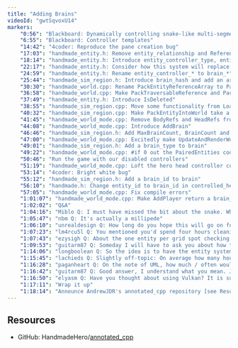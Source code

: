 ```yaml
---
title: "Adding Brains"
videoId: "gwtSqvoxU14"
markers:
    "0:56": "Blackboard: Dynamically controlling snake-like multi-segment entities"
    "6:55": "Blackboard: Controller templates"
    "14:42": "4coder: Reproduce the pane creation bug"
    "17:03": "handmade_entity.h: Remove entity_relationship and ReferenceIsValid and, from entity, PairedEntityCount and PairedEntities"
    "18:14": "handmade_entity.h: Introduce entity_controller_type, entity_controller_slot and entity_controller_id, and add one of each to entity"
    "22:17": "handmade_entity.h: Consider how this system will replace entity_type"
    "24:59": "handmade_entity.h: Rename entity_controller_* to brain_*"
    "25:44": "handmade_sim_region.h: Introduce brain_hash and add an array of them to sim_region"
    "30:30": "handmade_world.cpp: Rename PackEntityReferenceArray to PackEntityReference and make it work on only one entity"
    "36:58": "handmade_world.cpp: Make PackTraversableReference and PackEntityIntoChunk take a sim_region"
    "37:49": "handmade_entity.h: Introduce IsDeleted"
    "38:55": "handmade_sim_region.cpp: Move some functionality from LoadEntityReference to GetEntityByID and make it call the latter"
    "40:32": "handmade_sim_region.cpp: Make PackEntityIntoWorld take a sim_region"
    "41:45": "handmade_world_mode.cpp: Remove BodyRefs and HeadRefs from AddPlayer, and initialise a brain_id and some brain data for the Body and Head"
    "44:08": "handmade_world_mode.cpp: Introduce AddBrain"
    "46:46": "handmade_sim_region.h: Add MaxBrainCount, BrainCount and *Brains to sim_region"
    "47:00": "handmade_world_mode.cpp: Excitedly make UpdateAndRenderWorld loop through the brains and do the brain logic"
    "49:01": "handmade_sim_region.h: Add a brain_type to brain"
    "49:22": "handmade_world_mode.cpp: #if 0 out the PairedEntities code for now"
    "50:46": "Run the game with our disabled controllers"
    "51:19": "handmade_world_mode.cpp: Loft the hero head controller code up into Brain_Hero and begin writing the brain logic"
    "53:14": "4coder: Bright white bug"
    "55:12": "handmade_sim_region.h: Add a brain_id to brain"
    "56:10": "handmade.h: Change entity_id to brain_id in controlled_hero"
    "57:05": "handmade_world_mode.cpp: Fix compile errors"
    "1:01:07": "handmade_world_mode.cpp: Make AddPlayer return a brain_id"
    "1:02:02": "Q&A"
    "1:04:16": "Miblo Q: I must have missed the bit about the snake. What is that?"
    "1:05:47": "nbm Q: It's actually a millipede"
    "1:06:10": "unrealdesign Q: How long do you hope this will go on for? Do you see yourself doing different game once this is finished?"
    "1:07:23": "lm4rcu5l Q: You mentioned you'd spend four hours cleaning code. Why not have a Handmade Hero day once every other month or so and deal with problems like that?"
    "1:07:43": "ezysigh Q: About the one entity per grid spot checking, how will you handle leaving a spot just before a monster lands there? Right now it's binary. Do you plan to add a fuzziness as you step off a square onto another one and a monster lands on your spot?"
    "1:09:53": "guitarm87 Q: Someday I will have to ask you about how to think when representing data in a program. I understand structs, enums, arrays and such. But what regulates when to use which?"
    "1:14:06": "longboolean Q: So the idea is to have the entity system both be able to support groups of entities that change from one into another (like a monster that mimics other objects), and entities that when separated from the group can take action on their own (like a necromancer resurrecting a ripped off arm)?"
    "1:15:45": "lachieds Q: Slightly off-topic: On average how many hours a day do you work on 1935?"
    "1:16:28": "paganheart Q: On the note of UML, how much / often would you say you deal with that at work, if at all? In the gamedev industry, anyway"
    "1:16:42": "guitarm87 Q: Good answer, I understand what you mean. Just do it enough and you'll see what works. Experience. Thanks!"
    "1:16:50": "elyasm Q: Have you thought about using Vulkan? It is super low-level access to hardware"
    "1:17:11": "Wrap it up"
    "1:18:14": "Announce AndrewJDR's annotated_cpp repository [see Resources, GitHub]"
---
```


## Resources

* GitHub: HandmadeHero/[annotated_cpp](https://github.com/HandmadeHero/annotated_cpp)
